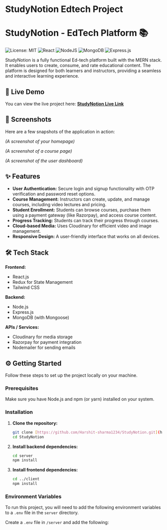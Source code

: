 # StudyNotion Edtech Project
# StudyNotion - EdTech Platform 📚

![License: MIT](https://img.shields.io/badge/License-MIT-yellow.svg)
![React](https://img.shields.io/badge/React-20232A?style=for-the-badge&logo=react&logoColor=61DAFB)
![NodeJS](https://img.shields.io/badge/Node.js-339933?style=for-the-badge&logo=nodedotjs&logoColor=white)
![MongoDB](https://img.shields.io/badge/MongoDB-4EA94B?style=for-the-badge&logo=mongodb&logoColor=white)
![Express.js](https://img.shields.io/badge/Express.js-000000?style=for-the-badge&logo=express&logoColor=white)

StudyNotion is a fully functional Ed-tech platform built with the MERN stack. It enables users to create, consume, and rate educational content. The platform is designed for both learners and instructors, providing a seamless and interactive learning experience.

## 🚀 Live Demo

You can view the live project here: [**StudyNotion Live Link**](https://your-live-project-link.com)

## 📸 Screenshots

Here are a few snapshots of the application in action:

*(A screenshot of your homepage)*

*(A screenshot of a course page)*

*(A screenshot of the user dashboard)*


## ✨ Features

- **User Authentication:** Secure login and signup functionality with OTP verification and password reset options.
- **Course Management:** Instructors can create, update, and manage courses, including video lectures and pricing.
- **Student Enrollment:** Students can browse courses, purchase them using a payment gateway (like Razorpay), and access course content.
- **Progress Tracking:** Students can track their progress through courses.
- **Cloud-based Media:** Uses Cloudinary for efficient video and image management.
- **Responsive Design:** A user-friendly interface that works on all devices.

## 🛠️ Tech Stack

**Frontend:**
- React.js
- Redux for State Management
- Tailwind CSS

**Backend:**
- Node.js
- Express.js
- MongoDB (with Mongoose)

**APIs / Services:**
- Cloudinary for media storage
- Razorpay for payment integration
- Nodemailer for sending emails

## ⚙️ Getting Started

Follow these steps to set up the project locally on your machine.

### Prerequisites

Make sure you have Node.js and npm (or yarn) installed on your system.

### Installation

1.  **Clone the repository:**
    ```sh
    git clone [https://github.com/Harshit-sharma1234/StudyNotion.git](https://github.com/Harshit-sharma1234/StudyNotion.git)
    cd StudyNotion
    ```

2.  **Install backend dependencies:**
    ```sh
    cd server
    npm install
    ```

3.  **Install frontend dependencies:**
    ```sh
    cd ../client
    npm install
    ```

### Environment Variables

To run this project, you will need to add the following environment variables to a `.env` file in the `server` directory.

Create a `.env` file in `/server` and add the following:
